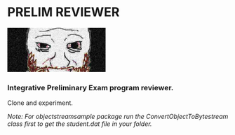 # PRELIM REVIEWER
<img src="src/coomer">
<h3>Integrative Preliminary Exam program reviewer.</h3>
<p>Clone and experiment.</p>
<p><i>Note: For objectstreamsample package run the ConvertObjectToBytestream class first to get the student.dat file in your folder.</i></p>